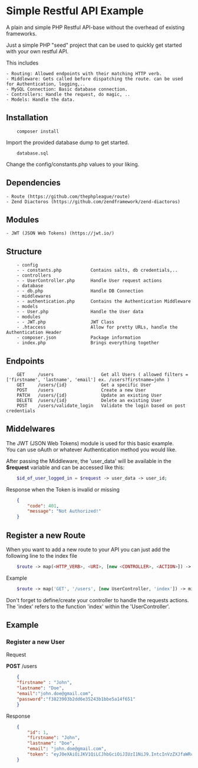 # Simple Restful API Example
A plain and simple PHP Restful API-base without the overhead of existing frameworks.

Just a simple PHP "seed" project that can be used to quickly get started with your own restful API. 

This includes

    - Routing: Allowed endpoints with their matching HTTP verb.
    - Middleware: Gets called before dispatching the route. can be used for Authentication, logging,..
    - MySQL Connection: Basic database connection.
    - Controllers: Handle the request, do magic, ..
    - Models: Handle the data.

## Installation

```
    composer install
```

Import the provided database dump to get started.
```
    database.sql
```

Change the config/constants.php values to your liking.

## Dependencies

    - Route (https://github.com/thephpleague/route)
    - Zend Diactoros (https://github.com/zendframework/zend-diactoros)

## Modules

    - JWT (JSON Web Tokens) (https://jwt.io/)

## Structure

```
    - config
    - - constants.php           Contains salts, db credentials,..
    - controllers
    - - UserController.php      Handle User request actions
    - database
    - - db.php                  Handle DB Connection
    - middlewares
    - - authentication.php      Contains the Authentication Middleware
    - models
    - - User.php                Handle the User data
    - modules
    - - JWT.php                 JWT Class
    - .htaccess                 Allow for pretty URLs, handle the Authentication Header
    - composer.json             Package information
    - index.php                 Brings everything together
```

## Endpoints

```
    GET     /users          		Get all Users ( allowed filters = ['firstname', 'lastname', 'email'] ex. /users?firstname=john )  
    GET     /users/{id}     		Get a specific User  
    POST    /users          		Create a new User  
    PATCH   /users/{id}     		Update an existing User   
    DELETE  /users/{id}     		Delete an existing User  
    POST    /users/validate_login	Validate the login based on post credentials
```

## Middelwares

The JWT (JSON Web Tokens) module is used for this basic example.  
You can use oAuth or whatever Authentication method you would like.  

After passing the Middleware, the 'user_data' will be available in the **$request** variable and can be accessed like this:

```php
    $id_of_user_logged_in = $request -> user_data -> user_id;
```

Response when the Token is invalid or missing
```json
    {
        "code": 401,
        "message": "Not Authorized!"
    }
``` 

## Register a new Route

When you want to add a new route to your API you can just add the following line to the index file

```php
    $route -> map(<HTTP_VERB>, <URI>, [new <CONTROLLER>, <ACTION>]) -> middleware(<MIDDLEWARE>);
```

Example
```php
    $route -> map('GET', '/users', [new UserController, 'index']) -> middleware($authentication);
```


Don't forget to define/create your controller to handle the requests actions. The 'index' refers to the function 'index' within the 'UserController'.

## Example

### Register a new User

Request

**POST** /users

```json
    {
	"firstname" : "John",
	"lastname": "Doe",
	"email":"john.doe@gmail.com",
	"password":"f3823903b2dd6e35243b1bbe5a14f651"
    }
```

Response
```json
    {
        "id": 1,
        "firstname": "John",
        "lastname": "Doe",
        "email": "john.doe@gmail.com",
        "token": "eyJ0eXAiOiJKV1QiLCJhbGciOiJIUzI1NiJ9.IntcInVzZXJfaWRcIjoxfSI.irxM5UgwU5885UHSyXWEv45KYcdw1RRh6NKqZwW6goE"
    }
```

### 
